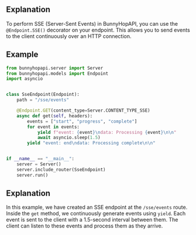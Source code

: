 ## Explanation
To perform SSE (Server-Sent Events) in BunnyHopAPI, you can use the `@Endpoint.SSE()` decorator on your endpoint. This allows you to send events to the client continuously over an HTTP connection.
## Example
```python
from bunnyhopapi.server import Server
from bunnyhopapi.models import Endpoint
import asyncio


class SseEndpoint(Endpoint):
    path = "/sse/events"

    @Endpoint.GET(content_type=Server.CONTENT_TYPE_SSE)
    async def get(self, headers):
        events = ["start", "progress", "complete"]
        for event in events:
            yield f"event: {event}\ndata: Processing {event}\n\n"
            await asyncio.sleep(1.5)
        yield "event: end\ndata: Processing complete\n\n"


if __name__ == "__main__":
    server = Server()
    server.include_router(SseEndpoint)
    server.run()
```

## Explanation
In this example, we have created an SSE endpoint at the `/sse/events` route. Inside the `get` method, we continuously generate events using `yield`. Each event is sent to the client with a 1.5-second interval between them. The client can listen to these events and process them as they arrive.